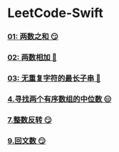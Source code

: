 # LeetCode-Swift

### [01: 两数之和 😏](<https://github.com/alflix/leetcode-swift/tree/master/01-twoSum>)

### [02: 两数相加 🤔](<https://github.com/alflix/leetcode-swift/tree/master/02-addTwoNumbers> )

### [03: 无重复字符的最长子串 🤔](<https://github.com/alflix/leetcode-swift/tree/master/03-lengthOfLongestSubstring>)

### [4.寻找两个有序数组的中位数 😑](https://leetcode-cn.com/problems/median-of-two-sorted-arrays/)

### [7.整数反转 😏](https://github.com/alflix/leetcode-swift/tree/master/07-reverseInterger)

### [9.回文数 😏](https://leetcode-cn.com/problems/reverse-integer/)

